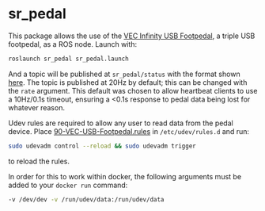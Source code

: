 # sr_pedal

This package allows the use of the [VEC Infinity USB Footpedal](https://www.amazon.co.uk/INFINITY-USB-FOOT-PEDAL-IN-USB-2/dp/B002MY6I7G), a triple USB footpedal, as a ROS node. Launch with:

```bash
roslaunch sr_pedal sr_pedal.launch
```

And a topic will be published at `sr_pedal/status` with the format shown [here](msg/Status.msg). The topic is published at 20Hz by default; this can be changed with the `rate` argument. This default was chosen to allow heartbeat clients to use a 10Hz/0.1s timeout, ensuring a <0.1s response to pedal data being lost for whatever reason.

Udev rules are required to allow any user to read data from the pedal device. Place [90-VEC-USB-Footpedal.rules](90-VEC-USB-Footpedal.rules) in `/etc/udev/rules.d` and run:

```bash
sudo udevadm control --reload && sudo udevadm trigger
```
to reload the rules.

In order for this to work within docker, the following arguments must be added to your `docker run` command:

```bash
-v /dev/dev -v /run/udev/data:/run/udev/data
```
